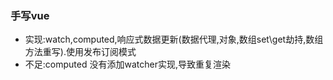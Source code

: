 ### 手写vue
- 实现:watch,computed,响应式数据更新(数据代理,对象,数组set\get劫持,数组方法重写).使用发布订阅模式
- 不足:computed 没有添加watcher实现,导致重复渲染